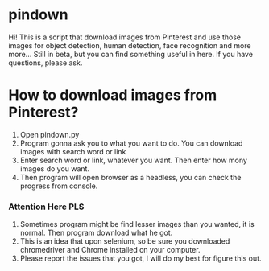 # pindown

Hi! This is a script that download images from Pinterest and use those images for object detection, human detection, face recognition and more more... Still in beta, but you can find something useful in here. If you have questions, please ask.

# How to download images from Pinterest? #

1. Open pindown.py
2. Program gonna ask you to what you want to do. You can download images with search word or link
3. Enter search word or link, whatever you want. Then enter how mony images do you want.
4. Then program will open browser as a headless, you can check the progress from console.

### Attention Here PLS ### 

1. Sometimes program might be find lesser images than you wanted, it is normal. Then program download what he got.
2. This is an idea that upon selenium, so be sure you downloaded chromedriver and Chrome installed on your computer.
3. Please report the issues that you got, I will do my best for figure this out.




